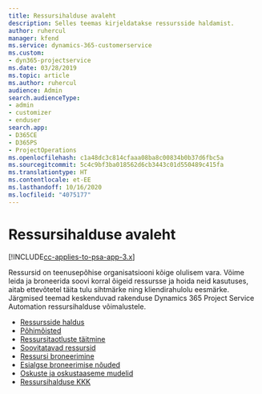```yaml
---
title: Ressursihalduse avaleht
description: Selles teemas kirjeldatakse ressursside haldamist.
author: ruhercul
manager: kfend
ms.service: dynamics-365-customerservice
ms.custom:
- dyn365-projectservice
ms.date: 03/28/2019
ms.topic: article
ms.author: ruhercul
audience: Admin
search.audienceType:
- admin
- customizer
- enduser
search.app:
- D365CE
- D365PS
- ProjectOperations
ms.openlocfilehash: c1a48dc3c814cfaaa08ba8c00834b0b37d6fbc5a
ms.sourcegitcommit: 5c4c9bf3ba018562d6cb3443c01d550489c415fa
ms.translationtype: HT
ms.contentlocale: et-EE
ms.lasthandoff: 10/16/2020
ms.locfileid: "4075177"
---
```

# <a name="resource-management-home-page"></a>Ressursihalduse avaleht

[!INCLUDE[cc-applies-to-psa-app-3.x](../includes/cc-applies-to-psa-app-3x.md)]

Ressursid on teenusepõhise organisatsiooni kõige olulisem vara. Võime leida ja broneerida soovi korral õigeid ressursse ja hoida neid kasutuses, aitab ettevõtetel täita tulu sihtmärke ning kliendirahulolu eesmärke. Järgmised teemad keskenduvad rakenduse Dynamics 365 Project Service Automation ressursihalduse võimalustele.

- [Ressursside haldus](manage-resources.md)
- [Põhimõisted](reports-key-concepts.md)
- [Ressursitaotluste täitmine](resource-management-fulfill-requests.md)
- [Soovitatavad ressursid](resource-management-propose-resources.md)
- [Ressursi broneerimine](resource-management-book-resources-scheduleboard.md)
- [Esialgse broneerimise nõuded](resource-management-softbook-requirements.md)
- [Oskuste ja oskustaaseme mudelid](resource-management-skills-proficiency.md)
- [Ressursihalduse KKK](resource-management-faq.md)
